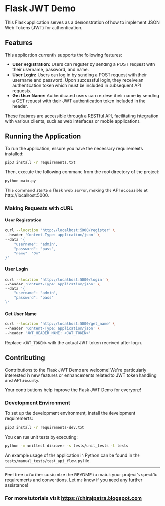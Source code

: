 # Flask JWT Demo

This Flask application serves as a demonstration of how to implement JSON Web Tokens (JWT) for authentication.

## Features

This application currently supports the following features:

* **User Registration:** Users can register by sending a POST request with their username, password, and name.
* **User Login:** Users can log in by sending a POST request with their username and password. Upon successful login, they receive an authentication token which must be included in subsequent API requests.
* **Get User Name:** Authenticated users can retrieve their name by sending a GET request with their JWT authentication token included in the header.

These features are accessible through a RESTful API, facilitating integration with various clients, such as web interfaces or mobile applications.

## Running the Application

To run the application, ensure you have the necessary requirements installed:

```bash
pip3 install -r requirements.txt
```

Then, execute the following command from the root directory of the project:

```bash
python main.py
```

This command starts a Flask web server, making the API accessible at http://localhost:5000.

### Making Requests with cURL

#### User Registration

```bash
curl --location 'http://localhost:5000/register' \
--header 'Content-Type: application/json' \
--data '{
    "username": "admin",
    "password": "pass",
    "name": "Om"
}'
```

#### User Login

```bash
curl --location 'http://localhost:5000/login' \
--header 'Content-Type: application/json' \
--data '{
    "username": "admin",
    "password": "pass"
}'
```

#### Get User Name

```bash
curl --location 'http://localhost:5000/get_name' \
--header 'Content-Type: application/json' \
--header 'JWT_HEADER_NAME: <JWT_TOKEN>'
```

Replace `<JWT_TOKEN>` with the actual JWT token received after login.

## Contributing

Contributions to the Flask JWT Demo are welcome! We're particularly interested in new features or enhancements related to JWT token handling and API security.

Your contributions help improve the Flask JWT Demo for everyone!

### Development Environment

To set up the development environment, install the development requirements:

```bash
pip3 install -r requirements-dev.txt
```

You can run unit tests by executing:

```bash
python -m unittest discover -s tests/unit_tests -t tests
```

An example usage of the application in Python can be found in the `tests/manual_tests/test_api_flow.py` file.

---

Feel free to further customize the README to match your project's specific requirements and conventions. Let me know if you need any further assistance! 

### For more tutorials visit https://dhirajpatra.blogspot.com
